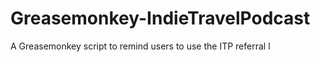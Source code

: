 Greasemonkey-IndieTravelPodcast
===============================

A Greasemonkey script to remind users to use the ITP referral l